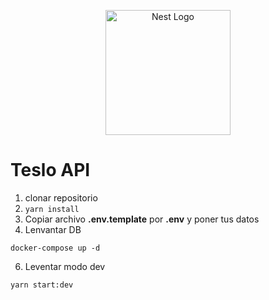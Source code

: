 <p align="center">
  <a href="http://nestjs.com/" target="blank"><img src="https://nestjs.com/img/logo-small.svg" width="200" alt="Nest Logo" /></a>
</p>

# Teslo API
1. clonar repositorio
2. ```yarn install```
3. Copiar archivo __.env.template__ por __.env__ y poner tus datos
4. Lenvantar DB
```
docker-compose up -d
```
6. Leventar modo dev
```
yarn start:dev
```